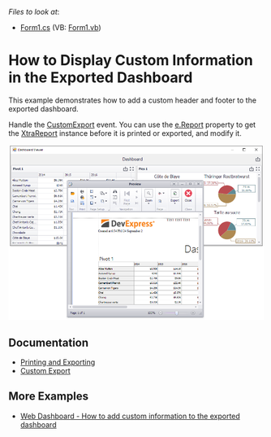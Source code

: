 <!-- default file list -->
*Files to look at*:

* [Form1.cs](./CS/WinViewer_CustomExport/Form1.cs) (VB: [Form1.vb](./VB/WinViewer_CustomExport/Form1.vb))
<!-- default file list end -->
# How to Display Custom Information in the Exported Dashboard


This example demonstrates how to add a custom header and footer to the exported dashboard.

Handle the [CustomExport](https://docs.devexpress.com/Dashboard/DevExpress.DashboardWin.DashboardViewer.CustomExport) event. You can use the [e.Report](https://docs.devexpress.com/Dashboard/DevExpress.DashboardCommon.CustomExportEventArgs.Report) property to get the [XtraReport](https://docs.devexpress.com/XtraReports/DevExpress.XtraReports.UI.XtraReport) instance before it is printed or exported, and modify it.

![screenshot](/images/screenshot.png)


## Documentation

* [Printing and Exporting](https://docs.devexpress.com/Dashboard/15181)
* [Custom Export](https://docs.devexpress.com/Dashboard/DevExpress.DashboardWin.DashboardViewer.CustomExport)

## More Examples
* [Web Dashboard - How to add custom information to the exported dashboard](https://github.com/DevExpress-Examples/web-dashboard-how-to-add-custom-information-to-the-exported-dashboard-t466585)





